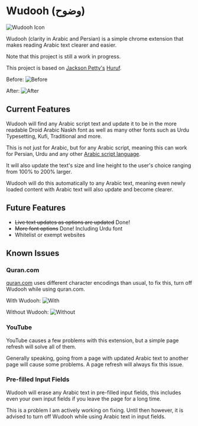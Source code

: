 # Wudooh (وضوح)
![Wudooh Icon](https://github.com/basshelal/Wudooh/blob/master/assets/icon128c.png)

Wudooh (clarity in Arabic and Persian) is a simple chrome extension 
that makes reading Arabic text clearer and easier.

Note that this project is still a work in progress.

This project is based on [Jackson Petty's](https://github.com/jopetty) 
[Huruf](https://github.com/jopetty/Huruf).

Before:
![Before](https://github.com/basshelal/Wudooh/blob/master/pictures/Before.PNG)

After:
![After](https://github.com/basshelal/Wudooh/blob/master/pictures/After.PNG)

## Current Features
Wudooh will find any Arabic script text and update it to be in the more readable
Droid Arabic Naskh font as well as many other fonts such as Urdu Typesetting,
Kufi, Traditional and more.

This is not just for Arabic, but for any Arabic script, meaning this can work 
for Persian, Urdu and any other 
[Arabic script language](https://en.wikipedia.org/wiki/Arabic_script).

It will also update the text's size and line height to the user's choice ranging 
from 100% to 200% larger.

Wudooh will do this automatically to any Arabic text, meaning even newly loaded 
content with Arabic text will also update and become clearer.

## Future Features
* ~~Live text updates as options are updated~~ Done!
* ~~More font options~~ Done! Including Urdu font
* Whitelist or exempt websites

## Known Issues

### Quran.com

[quran.com](https://quran.com/) uses different character encodings than usual, to fix this,
 turn off Wudooh while using quran.com.
 
With Wudooh:
![With](https://github.com/basshelal/Wudooh/blob/master/pictures/QuranWith.PNG)

Without Wudooh:
![Without](https://github.com/basshelal/Wudooh/blob/master/pictures/QuranWithout.PNG)
 
### YouTube

YouTube causes a few problems with this extension, but a simple page refresh will solve all of them.

Generally speaking, going from a page with updated Arabic text to another page will cause some problems.
A page refresh will always fix this issue.

### Pre-filled Input Fields

Wudooh will erase any Arabic text in pre-filled input fields,
this includes even your own input fields if you leave the page for a long time.

This is a problem I am actively working on fixing. 
Until then however, it is advised to turn off Wudooh while using Arabic text in input fields.